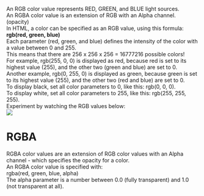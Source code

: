 An RGB color value represents RED, GREEN, and BLUE light sources.
<br>
An RGBA color value is an extension of RGB with an Alpha channel. (opacity)
<br>
In HTML, a color can be specified as an RGB value, using this formula:
<br>
<b>rgb(red, green, blue)</b>
<br>
Each parameter (red, green, and blue) defines the intensity of the color with a value between 0 and 255.
<br>
This means that there are 256 x 256 x 256 = 16777216 possible colors!
<br>
For example, rgb(255, 0, 0) is displayed as red, because red is set to its highest value (255), and the other two (green and blue) are set to 0.
<br>
Another example, rgb(0, 255, 0) is displayed as green, because green is set to its highest value (255), and the other two (red and blue) are set to 0.
<br>
To display black, set all color parameters to 0, like this: rgb(0, 0, 0).
<br>
To display white, set all color parameters to 255, like this: rgb(255, 255, 255).
<br>
Experiment by watching the RGB values below:
<br>
<img src="https://i.stack.imgur.com/poux8.gif">
<h1>RGBA</h1>
RGBA color values are an extension of RGB color values with an Alpha channel - which specifies the opacity for a color.
<br>
An RGBA color value is specified with:
<br>
rgba(red, green, blue, alpha)
<br>
The alpha parameter is a number between 0.0 (fully transparent) and 1.0 (not transparent at all).
